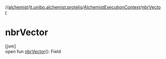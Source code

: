 //[alchemist](../../../index.md)/[it.unibo.alchemist.protelis](../index.md)/[AlchemistExecutionContext](index.md)/[nbrVector](nbr-vector.md)

# nbrVector

[jvm]\
open fun [nbrVector](nbr-vector.md)(): Field<Tuple>
